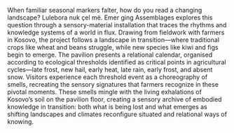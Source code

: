 When familiar seasonal markers falter, how do you read a
changing landscape? Lulebora nuk çel më. Emer ging
Assemblages explores this question through a
sensory-material installation that traces the rhythms and
knowledge systems of a world in flux. Drawing from fieldwork
with farmers in Kosovo, the project follows a landscape in
transition—where traditional crops like wheat and beans
struggle, while new species like kiwi and figs begin to
emerge. The pavilion presents a relational calendar,
organised according to ecological thresholds identified as
critical points in agricultural cycles—late frost, new hail,
early heat, late rain, early frost, and absent snow.
Visitors experience each threshold event as a choreography
of smells, recreating the sensory signatures that farmers
recognize in these pivotal moments. These smells mingle with
the living exhalations of Kosovo’s soil on the pavilion
floor, creating a sensory archive of embodied knowledge in
transition: both what is being lost and what emerges as
shifting landscapes and climates reconfigure situated and
relational ways of knowing.
